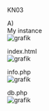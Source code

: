 KN03  

A)  
My instance  
![grafik](https://github.com/user-attachments/assets/6eceb411-27dd-4f30-b11e-362fd0f8241e)  

index.html  
![grafik](https://github.com/user-attachments/assets/c2c59de6-7d64-4b1e-8c02-5a245422f941)  

info.php  
![grafik](https://github.com/user-attachments/assets/5cb87f68-b377-41c0-965b-a4a8660d1c95)  

db.php  
![grafik](https://github.com/user-attachments/assets/44d2ba4d-bac7-4c2b-afdc-178e2be1d872)  
